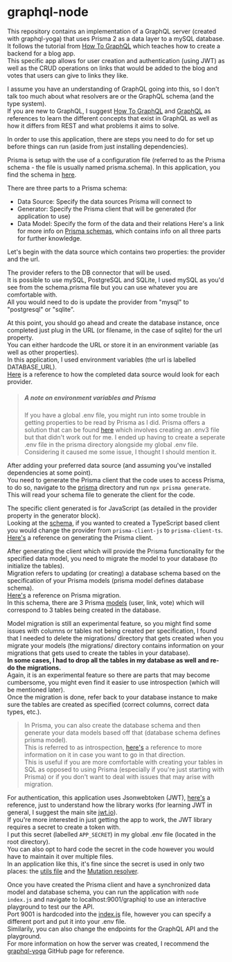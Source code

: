 # graphql-node

This repository contains an implementation of a GraphQL server (created with graphql-yoga) that uses Prisma 2 as a data layer to a mySQL
database.<br/>
It follows the tutorial from [How To GraphQL](https://www.howtographql.com/graphql-js/0-introduction/) which teaches how to create a
backend for a blog app.<br/>
This specific app allows for user creation and authentication (using JWT) as well as the CRUD operations on links that would be added to the blog and votes that users can give to links they like.


I assume you have an understanding of GraphQL going into this, so I don't talk too much about what resolvers are or the GraphQL schema (and the type system).<br/>
If you are new to GraphQL, I suggest [How To GraphQL](https://www.howtographql.com/) and [GraphQL](https://graphql.org/learn/) as references to learn the different concepts that exist in GraphQL as well as how it differs from REST and what problems it aims to solve.


In order to use this application, there are steps you need to do for set up before things can run (aside from just installing dependencies).

Prisma is setup with the use of a configuration file (referred to as the Prisma schema - the file is usually named prisma.schema).
In this application, you find the schema in [here](./src/prisma/schema.prisma).

There are three parts to a Prisma schema:
  - Data Source: Specify the data sources Prisma will connect to
  - Generator: Specify the Prisma client that will be generated (for application to use)
  - Data Model: Specify the form of the data and their relations
Here's a link for more info on [Prisma schemas](https://www.prisma.io/docs/reference/tools-and-interfaces/prisma-schema), which contains info on all three parts for further knowledge.

Let's begin with the data source which contains two properties: the provider and the url.

The provider refers to the DB connector that will be used.<br/>
It is possible to use mySQL, PostgreSQL and SQLite, I used mySQL as you'd see from the schema.prisma file but you can use whatever you are comfortable with.<br/>
All you would need to do is update the provider from "mysql" to "postgresql" or "sqlite".  


At this point, you should go ahead and create the database instance, once completed just plug in the URL (or filename, in the case of sqlite) for the url property.<br/>
You can either hardcode the URL or store it in an environment variable (as well as other properties).<br/>
In this application, I used environment variables (the url is labelled DATABASE_URL).<br/>
[Here](https://www.prisma.io/docs/reference/tools-and-interfaces/prisma-schema/data-sources/) is a reference to how the completed data source would look for each provider.


> ##### A note on environment variables and Prisma
>If you have a global .env file, you might run into some trouble in getting properties to be read by Prisma as I did.
Prisma offers a solution that can be found [here](https://www.prisma.io/docs/reference/tools-and-interfaces/prisma-schema#using-environment-variables) which involves creating an .env3 file but that didn't work out for me.
I ended up having to create a seperate .env file in the prisma directory alongside my global .env file.
Considering it caused me some issue, I thought I should mention it.


After adding your preferred data source (and assuming you've installed dependencies at some point).<br/>
You need to generate the Prisma client that the code uses to access Prisma, to do so, navigate to the [prisma](./src/prisma/) directory and run `npx prisma generate`.<br/>
This will read your schema file to generate the client for the code.

The specific client generated is for JavaScript (as detailed in the provider property in the generator block).<br/>
Looking at the [schema](./src/prisma/schema.prisma), if you wanted to created a TypeScript based client you would change the provider from `prisma-client-js` to `prisma-client-ts`.<br/>
[Here's](https://www.prisma.io/docs/reference/tools-and-interfaces/prisma-client/generating-prisma-client) a reference on generating the Prisma client.


After generating the client which will provide the Prisma functionality for the specified data model, you need to migrate the model to your database (to initialize the tables).<br/>
Migration refers to updating (or creating) a database schema based on the specification of your Prisma models (prisma model defines database schema).<br/>
[Here's](https://www.prisma.io/docs/reference/tools-and-interfaces/prisma-migrate#prisma-migrate-vs-sql-migrations) a reference on Prisma migration.<br/>
In this schema, there are 3 Prisma [models](https://www.prisma.io/docs/reference/tools-and-interfaces/prisma-schema/models/) (user, link, vote) which will correspond to 3 tables being created in the database.


Model migration is still an experimental feature, so you might find some issues with columns or tables not being created per specification, I found that I needed to delete the migrations/ directory that gets created when you migrate your models (the migrations/ directory contains information on your migrations that gets used to create the tables in your database).<br/>
**In some cases, I had to drop all the tables in my database as well and re-do the migrations.<br/>**
Again, it is an experimental feature so there are parts that may become cumbersome, you might even find it easier to use introspection (which will be mentioned later).<br/>
Once the migration is done, refer back to your database instance to make sure the tables are created as specified (correct columns, correct data types, etc.).


> In Prisma, you can also create the database schema and then generate your data models based off that (database schema defines prisma model).<br/>
This is referred to as introspection, [here's](https://www.prisma.io/docs/reference/tools-and-interfaces/introspection) a reference to more information on it in case you want to go in that direction.<br/>
This is useful if you are more comfortable with creating your tables in SQL as opposed to using Prisma (especially if you're just starting with Prisma) or if you don't want to deal with issues that may arise with migration.


For authentication, this application uses Jsonwebtoken (JWT), [here's](https://www.npmjs.com/package/jsonwebtoken) a reference, just to understand how the library works (for learning JWT in general, I suggest the main site [jwt.io](https://jwt.io)).<br/>
If you're more interested in just getting the app to work, the JWT library requires a secret to create a token with.<br/>
I put this secret (labelled `APP_SECRET`) in my global .env file (located in the root directory).<br/>
You can also opt to hard code the secret in the code however you would have to maintain it over multiple files.<br/>
In an application like this, it's fine since the secret is used in only two places: the [utils file](./src/utils.js) and the [Mutation resolver](./src/resolvers/Mutation.js).


Once you have created the Prisma client and have a synchronized data model and database schema, you can run the application with `node index.js` and navigate to localhost:9001/graphiql to use an interactive playground to test our the API.<br/>
Port 9001 is hardcoded into the [index.js](./index.js) file, however you can specify a different port and put it into your .env file.<br/>
Similarily, you can also change the endpoints for the GraphQL API and the playground.<br/>
For more information on how the server was created, I recommend the [graphql-yoga](https://github.com/prisma-labs/graphql-yoga) GitHub page for reference. 
